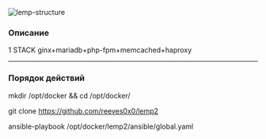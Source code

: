 ![lemp-structure](https://user-images.githubusercontent.com/36474638/122211855-dc90ae00-ceaf-11eb-96ec-94c14e014313.png)

<h3>Описание</h3>
1 STACK ginx+mariadb+php-fpm+memcached+haproxy
 
 
<hr></hr>
<h3>Порядок действий</h3>

mkdir /opt/docker && cd /opt/docker/

git clone https://github.com/reeves0x0/lemp2
 
ansible-playbook /opt/docker/lemp2/ansible/global.yaml
 
